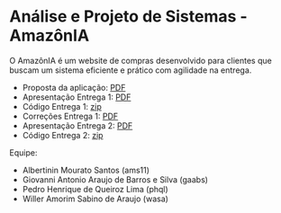 # Análise e Projeto de Sistemas - AmazônIA

O AmazônIA é um website de compras desenvolvido para clientes que buscam um sistema eficiente e prático com agilidade na entrega.

* Proposta da aplicação: [PDF](https://github.com/gaabs/amazonia/blob/master/docs/APS%20-%20Entrega%201.pdf)
* Apresentação Entrega 1:  [PDF](https://github.com/gaabs/amazonia/blob/master/docs/APS%20Amazonia%20-%20Apresenta%C3%A7%C3%A3o%201.pdf)
* Código Entrega 1: [zip](https://github.com/gaabs/amazonia/blob/master/docs/amazonia-rup-code.zip)
* Correções Entrega 1:  [PDF](https://github.com/gaabs/amazonia/blob/master/docs/APS%20Amazonia%20-%20Corre%C3%A7%C3%B5es%20Entrega%201.pdf)
* Apresentação Entrega 2:  [PDF](https://github.com/gaabs/amazonia/blob/master/docs/APS%20Amazonia%20-%20Apresenta%C3%A7%C3%A3o%20SOA.pdf)
* Código Entrega 2: [zip](https://github.com/gaabs/amazonia/blob/master/docs/amazonia-soa-code.zip)

Equipe:
* Albertinin Mourato Santos (ams11)
* Giovanni Antonio Araujo de Barros e Silva (gaabs)
* Pedro Henrique de Queiroz Lima (phql)
* Willer Amorim Sabino de Araujo (wasa)
